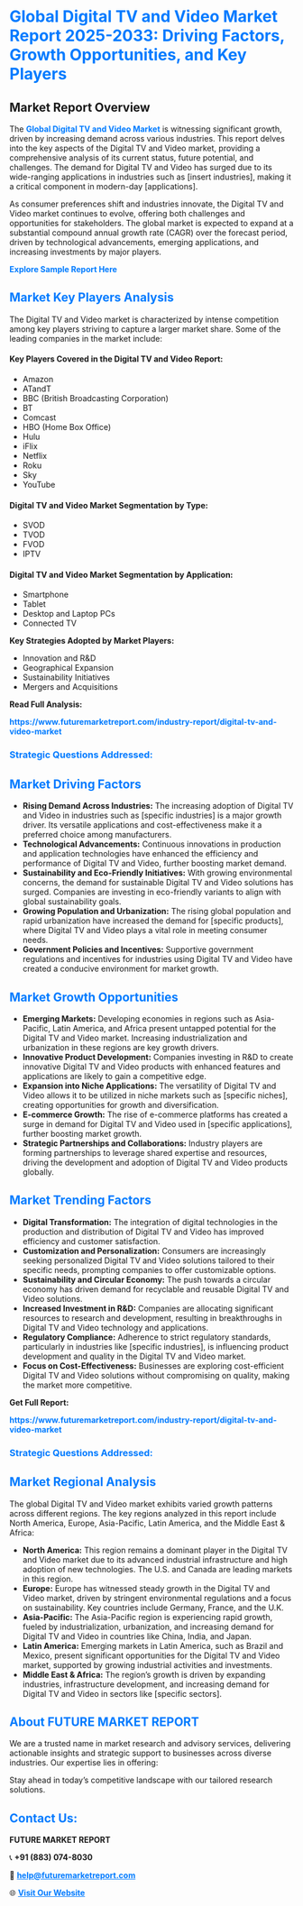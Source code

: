 <h1 style="color: #007BFF;">Global Digital TV and Video Market Report 2025-2033: Driving Factors, Growth Opportunities, and Key Players</h1>

<section id="overview">
<h2>Market Report Overview</h2>
<p>The <a href="https://www.futuremarketreport.com/industry-report/digital-tv-and-video-market" style="color: #007BFF; text-decoration: none;"><strong>Global Digital TV and Video Market</strong></a> is witnessing significant growth, driven by increasing demand across various industries. This report delves into the key aspects of the Digital TV and Video market, providing a comprehensive analysis of its current status, future potential, and challenges. The demand for Digital TV and Video has surged due to its wide-ranging applications in industries such as [insert industries], making it a critical component in modern-day [applications].</p>
<p>As consumer preferences shift and industries innovate, the Digital TV and Video market continues to evolve, offering both challenges and opportunities for stakeholders. The global market is expected to expand at a substantial compound annual growth rate (CAGR) over the forecast period, driven by technological advancements, emerging applications, and increasing investments by major players.</p>
</section>

<section id="overview">
<p><a href="https://www.futuremarketreport.com/request-sample/reportId=45863" style="color: #007BFF; text-decoration: none;"><strong>Explore Sample Report Here</strong></a></p>
</section>

<section id="key-players">
<h2 style="color: #007BFF;">Market Key Players Analysis</h2>
<p>The Digital TV and Video market is characterized by intense competition among key players striving to capture a larger market share. Some of the leading companies in the market include:</p>
<h4>Key Players Covered in the Digital TV and Video Report:</h4>
<ul><li>Amazon</li><li>ATandT</li><li>BBC (British Broadcasting Corporation)</li><li>BT</li><li>Comcast</li><li>HBO (Home Box Office)</li><li>Hulu</li><li>iFlix</li><li>Netflix</li><li>Roku</li><li>Sky</li><li>YouTube</li></ul>
<h4>Digital TV and Video Market Segmentation by Type:</h4>
<ul><li>SVOD</li><li>TVOD</li><li>FVOD</li><li>IPTV</li></ul>

<h4>Digital TV and Video Market Segmentation by Application:</h4>
<ul><li>Smartphone</li><li>Tablet</li><li>Desktop and Laptop PCs</li><li>Connected TV</li></ul>
<p><strong>Key Strategies Adopted by Market Players:</strong></p>
<ul>
<li>Innovation and R&D</li>
<li>Geographical Expansion</li>
<li>Sustainability Initiatives</li>
<li>Mergers and Acquisitions</li>
</ul>
</section>

<section>
<p><strong>Read Full Analysis: </strong></p><a href="https://www.futuremarketreport.com/industry-report/digital-tv-and-video-market" style="color: #007BFF; text-decoration: none;"><strong>https://www.futuremarketreport.com/industry-report/digital-tv-and-video-market</strong></a>
<h3 style="color: #007BFF;">Strategic Questions Addressed:</h3>
</section>

<section id="driving-factors">
<h2 style="color: #007BFF;">Market Driving Factors</h2>
<ul>
<li><strong>Rising Demand Across Industries:</strong> The increasing adoption of Digital TV and Video in industries such as [specific industries] is a major growth driver. Its versatile applications and cost-effectiveness make it a preferred choice among manufacturers.</li>
<li><strong>Technological Advancements:</strong> Continuous innovations in production and application technologies have enhanced the efficiency and performance of Digital TV and Video, further boosting market demand.</li>
<li><strong>Sustainability and Eco-Friendly Initiatives:</strong> With growing environmental concerns, the demand for sustainable Digital TV and Video solutions has surged. Companies are investing in eco-friendly variants to align with global sustainability goals.</li>
<li><strong>Growing Population and Urbanization:</strong> The rising global population and rapid urbanization have increased the demand for [specific products], where Digital TV and Video plays a vital role in meeting consumer needs.</li>
<li><strong>Government Policies and Incentives:</strong> Supportive government regulations and incentives for industries using Digital TV and Video have created a conducive environment for market growth.</li>
</ul>
</section>

<section id="growth-opportunities">
<h2 style="color: #007BFF;">Market Growth Opportunities</h2>
<ul>
<li><strong>Emerging Markets:</strong> Developing economies in regions such as Asia-Pacific, Latin America, and Africa present untapped potential for the Digital TV and Video market. Increasing industrialization and urbanization in these regions are key growth drivers.</li>
<li><strong>Innovative Product Development:</strong> Companies investing in R&D to create innovative Digital TV and Video products with enhanced features and applications are likely to gain a competitive edge.</li>
<li><strong>Expansion into Niche Applications:</strong> The versatility of Digital TV and Video allows it to be utilized in niche markets such as [specific niches], creating opportunities for growth and diversification.</li>
<li><strong>E-commerce Growth:</strong> The rise of e-commerce platforms has created a surge in demand for Digital TV and Video used in [specific applications], further boosting market growth.</li>
<li><strong>Strategic Partnerships and Collaborations:</strong> Industry players are forming partnerships to leverage shared expertise and resources, driving the development and adoption of Digital TV and Video products globally.</li>
</ul>
</section>

<section id="trending-factors">
<h2 style="color: #007BFF;">Market Trending Factors</h2>
<ul>
<li><strong>Digital Transformation:</strong> The integration of digital technologies in the production and distribution of Digital TV and Video has improved efficiency and customer satisfaction.</li>
<li><strong>Customization and Personalization:</strong> Consumers are increasingly seeking personalized Digital TV and Video solutions tailored to their specific needs, prompting companies to offer customizable options.</li>
<li><strong>Sustainability and Circular Economy:</strong> The push towards a circular economy has driven demand for recyclable and reusable Digital TV and Video solutions.</li>
<li><strong>Increased Investment in R&D:</strong> Companies are allocating significant resources to research and development, resulting in breakthroughs in Digital TV and Video technology and applications.</li>
<li><strong>Regulatory Compliance:</strong> Adherence to strict regulatory standards, particularly in industries like [specific industries], is influencing product development and quality in the Digital TV and Video market.</li>
<li><strong>Focus on Cost-Effectiveness:</strong> Businesses are exploring cost-efficient Digital TV and Video solutions without compromising on quality, making the market more competitive.</li>
</ul>
</section>

<section>
<p><strong>Get Full Report: </strong></p><a href="https://www.futuremarketreport.com/industry-report/digital-tv-and-video-market" style="color: #007BFF; text-decoration: none;"><strong>https://www.futuremarketreport.com/industry-report/digital-tv-and-video-market</strong></a>
<h3 style="color: #007BFF;">Strategic Questions Addressed:</h3>
</section>


<section id="regional-analysis">
<h2 style="color: #007BFF;">Market Regional Analysis</h2>
<p>The global Digital TV and Video market exhibits varied growth patterns across different regions. The key regions analyzed in this report include North America, Europe, Asia-Pacific, Latin America, and the Middle East & Africa:</p>
<ul>
<li><strong>North America:</strong> This region remains a dominant player in the Digital TV and Video market due to its advanced industrial infrastructure and high adoption of new technologies. The U.S. and Canada are leading markets in this region.</li>
<li><strong>Europe:</strong> Europe has witnessed steady growth in the Digital TV and Video market, driven by stringent environmental regulations and a focus on sustainability. Key countries include Germany, France, and the U.K.</li>
<li><strong>Asia-Pacific:</strong> The Asia-Pacific region is experiencing rapid growth, fueled by industrialization, urbanization, and increasing demand for Digital TV and Video in countries like China, India, and Japan.</li>
<li><strong>Latin America:</strong> Emerging markets in Latin America, such as Brazil and Mexico, present significant opportunities for the Digital TV and Video market, supported by growing industrial activities and investments.</li>
<li><strong>Middle East & Africa:</strong> The region’s growth is driven by expanding industries, infrastructure development, and increasing demand for Digital TV and Video in sectors like [specific sectors].</li>
</ul>
</section>

<footer>
<h2 style="color: #007BFF;">About FUTURE MARKET REPORT</h2>
<p>We are a trusted name in market research and advisory services, delivering actionable insights and strategic support to businesses across diverse industries. Our expertise lies in offering:</p>

<p>Stay ahead in today’s competitive landscape with our tailored research solutions.</p>

<h2 style="color: #007BFF;">Contact Us:</h2>
<p><strong>FUTURE MARKET REPORT</strong></p>
<p>📞 <strong>+91 (883) 074-8030</strong></p>
<p>📧 <strong><a href="mailto:help@futuremarketreport.com" style="color: #007BFF;">help@futuremarketreport.com</a></strong></p>
<p>🌐 <strong><a href="https://www.futuremarketreport.com/" style="color: #007BFF;">Visit Our Website</a></strong></p>
</footer>